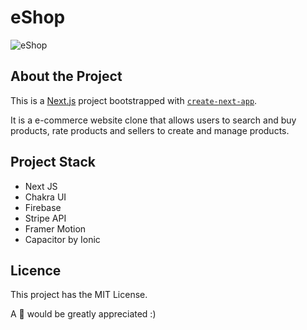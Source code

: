 # eShop

![eShop](https://firebasestorage.googleapis.com/v0/b/crix-shop.appspot.com/o/eshop-landing.png?alt=media&token=5c8ee1f6-2c2b-4cea-86bb-24ca2af90a18)

## About the Project
This is a [Next.js](https://nextjs.org/) project bootstrapped with [`create-next-app`](https://github.com/vercel/next.js/tree/canary/packages/create-next-app).

It is a e-commerce website clone that allows users to search and buy products, rate products and sellers to create and manage products.

## Project Stack

- Next JS
- Chakra UI
- Firebase
- Stripe API
- Framer Motion
- Capacitor by Ionic

## Licence
This project has the MIT License.

A 🌟 would be greatly appreciated :)
